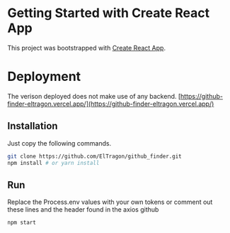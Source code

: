 # Getting Started with Create React App

This project was bootstrapped with [Create React App](https://github.com/facebook/create-react-app).


# Deployment
The verison deployed does not make use of any backend.
[https://github-finder-eltragon.vercel.app/](https://github-finder-eltragon.vercel.app/)

## Installation
Just copy the following commands.

```bash
git clone https://github.com/ElTragon/github_finder.git
npm install # or yarn install
```

## Run
Replace the Process.env values with your own tokens or comment out these lines and the header found in the axios github
```bash
npm start
```
